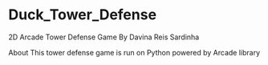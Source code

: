 # Duck_Tower_Defense
2D Arcade Tower Defense Game
By Davina Reis Sardinha

About
    This tower defense game is run on Python powered by Arcade library
